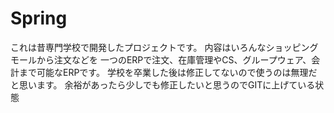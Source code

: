 # Spring
これは昔専門学校で開発したプロジェクトです。
内容はいろんなショッピングモールから注文などを
一つのERPで注文、在庫管理やCS、グループウェア、会計まで可能なERPです。
学校を卒業した後は修正してないので使うのは無理だと思います。
余裕があったら少しでも修正したいと思うのでGITに上げている状態

